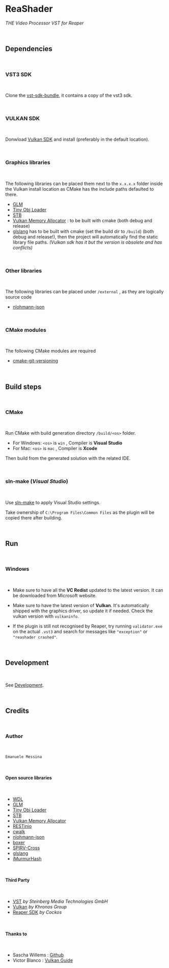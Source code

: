 # ReaShader

_THE Video Processor VST for Reaper_

<br>

## Dependencies

<br>

### VST3 SDK

<br>

Clone the [vst-sdk-bundle](https://github.com/emanuelemessina/vst-sdk-bundle), it contains a copy of the vst3 sdk.

<br>

### VULKAN SDK

<br>

Donwload [Vulkan SDK](https://www.lunarg.com/vulkan-sdk/) and install (preferably in the default location).

<br>

### Graphics libraries

<br>

The following libraries can be placed them next to the `x.x.x.x` folder inside the Vulkan install location as CMake has the include paths defaulted to there.

- [GLM](https://github.com/g-truc/glm)
- [Tiny Obj Loader](https://github.com/tinyobjloader/tinyobjloader)
- [STB](https://github.com/nothings/stb)
- [Vulkan Memory Allocator](https://github.com/GPUOpen-LibrariesAndSDKs/VulkanMemoryAllocator) : to be built with cmake (both debug and release)
- [glslang](https://github.com/KhronosGroup/glslang) has to be built with cmake (set the build dir to `/build`) (both debug and release!), then the project will automatically find the static library file paths. _(Vulkan sdk has it but the version is obsolete and has conflicts)_

<br>

### Other libraries

<br>

The following libraries can be placed under `/external` , as they are logically source code

- [nlohmann-json](https://github.com/nlohmann/json)

<br>

### CMake modules

<br>

The following CMake modules are required

- [cmake-git-versioning](https://github.com/emanuelemessina/cmake-git-versioning)

<br>

## Build steps

<br>

### CMake

<br>

Run CMake with build generation directory `/build/<os>` folder.
<br>
- For Windows: `<os>` is `win` , Compiler is **Visual Studio**
- For Mac: `<os>` is `mac` , Compiler is **Xcode**

Then build from the generated solution with the related IDE.

<br>

### sln-make (_Visual Studio_)

<br>

Use [sln-make](http://github.com/emanuelemessina/sln-make) to apply Visual Studio settings.

Take ownership of `C:\Program Files\Common Files` as the plugin will be copied there after building.

<br>


## Run

<br>

### Windows

<br>

- Make sure to have all the **VC Redist** updated to the latest version. It can be downloaded from Microsoft website.

- Make sure to have the latest version of **Vulkan**. It's automatically shipped with the graphics driver, so update it if needed. Check the vulkan version with `vulkaninfo`.

- If the plugin is still not recognised by Reaper, try running `validator.exe` on the actual `.vst3` and search for messages like `"exception"` or `"reashader crashed"`.

<br>

## Development

<br>

See [Development](doc/Development.md).

<br>


## Credits

<br>

### Author

<br>

    Emanuele Messina

<br>

#### Open source libraries

<br>

- [WDL](https://github.com/justinfrankel/WDL)
- [GLM](https://github.com/g-truc/glm)
- [Tiny Obj Loader](https://github.com/tinyobjloader/tinyobjloader)
- [STB](https://github.com/nothings/stb)
- [Vulkan Memory Allocator](https://github.com/GPUOpen-LibrariesAndSDKs/VulkanMemoryAllocator)
- [RESTinio](https://github.com/Stiffstream/restinio)
- [cwalk](https://github.com/likle/cwalk)
- [nlohmann-json](https://github.com/nlohmann/json)
- [boxer](https://github.com/aaronmjacobs/Boxer)
- [SPIRV-Cross](https://github.com/KhronosGroup/SPIRV-Cross)
- [glslang](https://github.com/KhronosGroup/glslang)
- [iMurmurHash](https://github.com/jensyt/imurmurhash-js)

<br>

#### Third Party

<br>

- [VST](https://www.steinberg.net/developers/) _by Steinberg Media Technologies GmbH_
- [Vulkan](https://vulkan.lunarg.com/) _by Khronos Group_
- [Reaper SDK](https://github.com/justinfrankel/reaper-sdk) _by Cockos_

<br>

#### Thanks to

<br>

- Sascha Willems : [Github](https://github.com/SaschaWillems/Vulkan)
- Victor Blanco : [Vulkan Guide](https://vkguide.dev/)
